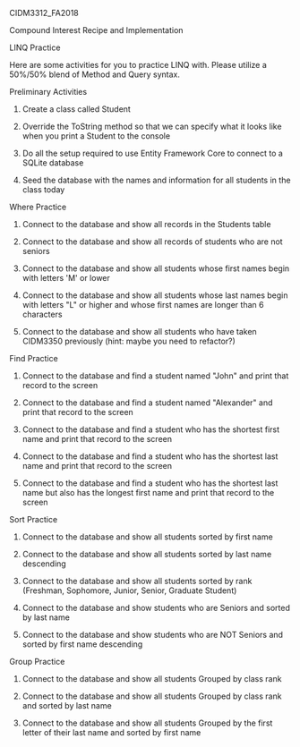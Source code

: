 CIDM3312_FA2018

Compound Interest Recipe and Implementation

LINQ Practice

Here are some activities for you to practice LINQ with. Please utilize a 50%/50% blend of Method and Query syntax.

Preliminary Activities

1) Create a class called Student

2) Override the ToString method so that we can specify what it looks like when you print a Student to the console

3) Do all the setup required to use Entity Framework Core to connect to a SQLite database

4) Seed the database with the names and information for all students in the class today

Where Practice

1) Connect to the database and show all records in the Students table

2) Connect to the database and show all records of students who are not seniors

3) Connect to the database and show all students whose first names begin with letters 'M' or lower

4) Connect to the database and show all students whose last names begin with letters "L" or higher and whose first names are longer than 6 characters

5) Connect to the database and show all students who have taken CIDM3350 previously (hint: maybe you need to refactor?)

Find Practice

1) Connect to the database and find a student named "John" and print that record to the screen

2) Connect to the database and find a student named "Alexander" and print that record to the screen

3) Connect to the database and find a student who has the shortest first name and print that record to the screen

4) Connect to the database and find a student who has the shortest last name and print that record to the screen

5)  Connect to the database and find a student who has the shortest last name but also has the longest first name and print that record to the screen

Sort Practice

1) Connect to the database and show all students sorted by first name

2) Connect to the database and show all students sorted by last name descending

3) Connect to the database and show all students sorted by rank (Freshman, Sophomore, Junior, Senior, Graduate Student)

4)  Connect to the database and show students who are Seniors and sorted by last name

5) Connect to the database and show students who are NOT Seniors and sorted by first name descending

Group Practice

1) Connect to the database and show all students Grouped by class rank

2) Connect to the database and show all students Grouped by class rank and sorted by last name

3) Connect to the database and show all students Grouped by the first letter of their last name and sorted by first name
